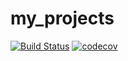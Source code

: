 # my_projects

[![Build Status](https://app.travis-ci.com/Egorsarantsev4565/my_projects.svg?branch=master)](https://app.travis-ci.com/Egorsarantsev4565/my_projects)
[![codecov](https://codecov.io/gh/Egorsarantsev4565/my_projects/branch/master/graph/badge.svg?token=4QRFUGHW5U)](https://codecov.io/gh/Egorsarantsev4565/my_projects)